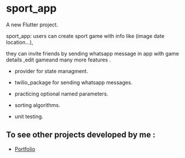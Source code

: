 # sport_app

A new Flutter project.

sport_app: users can create sport game with info like (image date location...),

they can invite friends by sending whatsapp message in app with game details ,edit gameand many more features .

* provider for state managment.

* twilio_package for sending whatsapp messages.
 
* practicing optional named parameters.

* sorting algorithms.

* unit testing.

## To see other projects developed by me :

- [Portfolio](https://nadeemze.github.io/Portfolio/)

